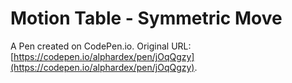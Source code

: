 # Motion Table - Symmetric Move

A Pen created on CodePen.io. Original URL: [https://codepen.io/alphardex/pen/jOqQgzy](https://codepen.io/alphardex/pen/jOqQgzy).


